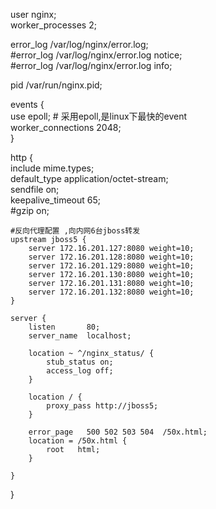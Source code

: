 user  nginx;  
worker_processes  2;  
  
error_log   /var/log/nginx/error.log;  
#error_log  /var/log/nginx/error.log  notice;  
#error_log  /var/log/nginx/error.log  info;  
  
pid         /var/run/nginx.pid;  
  
  
events {  
    use epoll; # 采用epoll,是linux下最快的event  
    worker_connections  2048;  
}  
  
  
http {  
    include       mime.types;  
    default_type  application/octet-stream;  
    sendfile        on;  
    keepalive_timeout  65;  
    #gzip  on;  
  
    #反向代理配置 ,向内网6台jboss转发  
    upstream jboss5 {  
        server 172.16.201.127:8080 weight=10;  
        server 172.16.201.128:8080 weight=10;  
        server 172.16.201.129:8080 weight=10;  
        server 172.16.201.130:8080 weight=10;  
        server 172.16.201.131:8080 weight=10;  
        server 172.16.201.132:8080 weight=10;  
    }  
  
    server {  
        listen       80;  
        server_name  localhost;  
  
        location ~ ^/nginx_status/ {  
            stub_status on;  
            access_log off;  
        }  
  
        location / {  
            proxy_pass http://jboss5;  
        }  
  
        error_page   500 502 503 504  /50x.html;  
        location = /50x.html {  
            root   html;  
        }  
  
    }  
  
}  